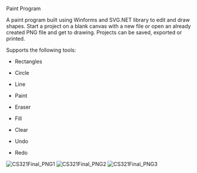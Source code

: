 
Paint Program

A paint program built using Winforms and SVG.NET library to edit and draw shapes. 
Start a project on a blank canvas with a new file or open an already created PNG file and 
get to drawing. Projects can be saved, exported or printed. 

Supports the following tools:
- Rectangles
- Circle
- Line
- Paint
- Eraser
- Fill

- Clear
- Undo
- Redo


![CS321Final_PNG1](https://user-images.githubusercontent.com/102175004/234723266-2e91c0c6-3218-4fc8-8944-a16f3ab77133.png)
![CS321Final_PNG2](https://user-images.githubusercontent.com/102175004/234723281-3e81cd53-c7a1-40ae-a22e-8d9cf7856d6c.png)
![CS321Final_PNG3](https://user-images.githubusercontent.com/102175004/234723288-ce2999b7-2e96-4b36-a15f-fc6dcdf3765d.png)
